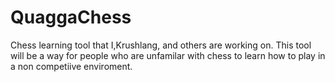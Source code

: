 # QuaggaChess
Chess learning tool that I,Krushlang, and others are working on. This tool will be a way for people who are unfamilar with chess to learn how to play in a non competiive enviroment.
